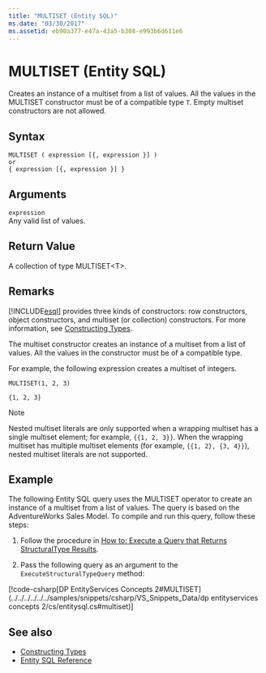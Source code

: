 ```yaml
---
title: "MULTISET (Entity SQL)"
ms.date: "03/30/2017"
ms.assetid: eb90a377-e47a-43a5-b308-e993b6d611e6
---
```

# MULTISET (Entity SQL)
Creates an instance of a multiset from a list of values. All the values in the MULTISET constructor must be of a compatible type `T`. Empty multiset constructors are not allowed.  
  
## Syntax  
  
```  
MULTISET ( expression [{, expression }] )  
or  
{ expression [{, expression }] }  
```  
  
## Arguments  
 `expression`  
 Any valid list of values.  
  
## Return Value  
 A collection of type MULTISET\<T>.  
  
## Remarks  
 [!INCLUDE[esql](../../../../../../includes/esql-md.md)] provides three kinds of constructors: row constructors, object constructors, and multiset (or collection) constructors. For more information, see [Constructing Types](../../../../../../docs/framework/data/adonet/ef/language-reference/constructing-types-entity-sql.md).  
  
 The multiset constructor creates an instance of a multiset from a list of values. All the values in the constructor must be of a compatible type.  
  
 For example, the following expression creates a multiset of integers.  
  
 `MULTISET(1, 2, 3)`  
  
 `{1, 2, 3}`  
  
> [!NOTE]
>  Nested multiset literals are only supported when a wrapping multiset has a single multiset element; for example, `{{1, 2, 3}}`. When the wrapping multiset has multiple multiset elements (for example, `{{1, 2}, {3, 4}}`), nested multiset literals are not supported.  
  
## Example  
 The following Entity SQL query uses the MULTISET operator to create an instance of a multiset from a list of values. The query is based on the AdventureWorks Sales Model. To compile and run this query, follow these steps:  
  
1. Follow the procedure in [How to: Execute a Query that Returns StructuralType Results](../../../../../../docs/framework/data/adonet/ef/how-to-execute-a-query-that-returns-structuraltype-results.md).  
  
2. Pass the following query as an argument to the `ExecuteStructuralTypeQuery` method:  
  
 [!code-csharp[DP EntityServices Concepts 2#MULTISET](../../../../../../samples/snippets/csharp/VS_Snippets_Data/dp entityservices concepts 2/cs/entitysql.cs#multiset)]  
  
## See also

- [Constructing Types](../../../../../../docs/framework/data/adonet/ef/language-reference/constructing-types-entity-sql.md)
- [Entity SQL Reference](../../../../../../docs/framework/data/adonet/ef/language-reference/entity-sql-reference.md)
